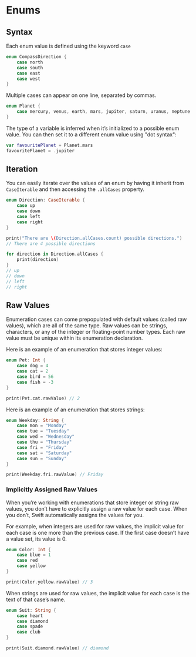 # Enums

## Syntax

Each enum value is defined using the keyword `case`

```swift
enum CompassDirection {
    case north
    case south
    case east
    case west
}
```

Multiple cases can appear on one line, separated by commas.

```swift
enum Planet {
    case mercury, venus, earth, mars, jupiter, saturn, uranus, neptune
}
```
The type of a variable is inferred when it’s initialized to a possible enum value. You can then set it to a different enum value using "dot syntax":

```swift
var favouritePlanet = Planet.mars
favouritePlanet = .jupiter
```

## Iteration
You can easily iterate over the values of an enum by having it inherit from `CaseIterable` and then accessing the `.allCases` property.

```swift
enum Direction: CaseIterable {
    case up
    case down
    case left
    case right
}

print("There are \(Direction.allCases.count) possible directions.")
// There are 4 possible directions

for direction in Direction.allCases {
    print(direction)
}
// up
// down
// left
// right
```

## Raw Values
Enumeration cases can come prepopulated with default values (called raw values), which are all of the same type. Raw values can be strings, characters, or any of the integer or floating-point number types. Each raw value must be unique within its enumeration declaration.

Here is an example of an enumeration that stores integer values:

```swift
enum Pet: Int {
    case dog = 4
    case cat = 2
    case bird = 56
    case fish = -3
}

print(Pet.cat.rawValue) // 2
```
Here is an example of an enumeration that stores strings:

```swift
enum Weekday: String {
    case mon = "Monday"
    case tue = "Tuesday"
    case wed = "Wednesday"
    case thu = "Thursday"
    case fri = "Friday"
    case sat = "Saturday"
    case sun = "Sunday"
}

print(Weekday.fri.rawValue) // Friday
```

### Implicitly Assigned Raw Values
When you’re working with enumerations that store integer or string raw values, you don’t have to explicitly assign a raw value for each case. When you don’t, Swift automatically assigns the values for you.

For example, when integers are used for raw values, the implicit value for each case is one more than the previous case. If the first case doesn’t have a value set, its value is 0.

```swift
enum Color: Int {
    case blue = 1
    case red
    case yellow
}

print(Color.yellow.rawValue) // 3
```
When strings are used for raw values, the implicit value for each case is the text of that case’s name.

```swift
enum Suit: String {
    case heart
    case diamond
    case spade
    case club
}

print(Suit.diamond.rawValue) // diamond
```


